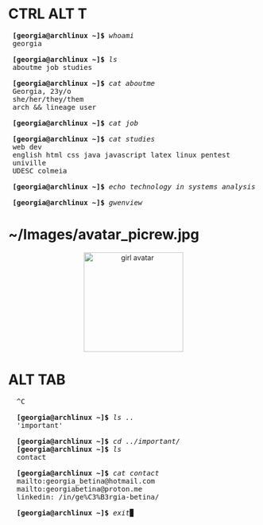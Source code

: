 # CTRL ALT T

<pre>
 <strong>[georgia@archlinux ~]$</strong> <em>whoami</em>
 georgia
 
 <strong>[georgia@archlinux ~]$</strong> <em>ls</em>
 aboutme job studies
 
 <strong>[georgia@archlinux ~]$</strong> <em>cat aboutme</em>
 Georgia, 23y/o
 she/her/they/them
 arch && lineage user
 
 <strong>[georgia@archlinux ~]$</strong> <em>cat job</em>
 
 <strong>[georgia@archlinux ~]$</strong> <em>cat studies</em>
 web dev
 english html css java javascript latex linux pentest
 univille
 UDESC colmeia
 
 <strong>[georgia@archlinux ~]$</strong> <em>echo technology in systems analysis and development student 2023 >> studies</em>
 
 <strong>[georgia@archlinux ~]$</strong> <em>gwenview</em>
</pre>

# ~/Images/avatar_picrew.jpg

<div align="center">
  <img alt="girl avatar" width="200px" src="https://i.imgur.com/Pu4lt74.png">
</div>

# ALT TAB

<pre>
  ^C
  
  <strong>[georgia@archlinux ~]$</strong> <em>ls ..</em>
  'important'
  
  <strong>[georgia@archlinux ~]$</strong> <em>cd ../important/</em>
  <strong>[georgia@archlinux ~]$</strong> <em>ls</em>
  contact
  
  <strong>[georgia@archlinux ~]$</strong> <em>cat contact</em>
  mailto:georgia_betina@hotmail.com
  mailto:georgiabetina@proton.me
  linkedin: /in/ge%C3%B3rgia-betina/
  
  <strong>[georgia@archlinux ~]$</strong> <em>exit</em>▉
</pre>
